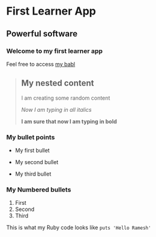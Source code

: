 First Learner App
=====================

Powerful software
-------------------

### Welcome to my first learner app
Feel free to access [my babl](http://mybabl.com/) 

> ## My nested content
>
> I am creating some random content
>
> *Now I am typing in all italics*
>
>**I am sure that now I am typing in bold**

### My bullet points

* My first bullet
+ My second bullet
- My third bullet

### My Numbered bullets
1. First
2. Second
3. Third

This is what my Ruby code looks like `puts 'Hello Ramesh'`

